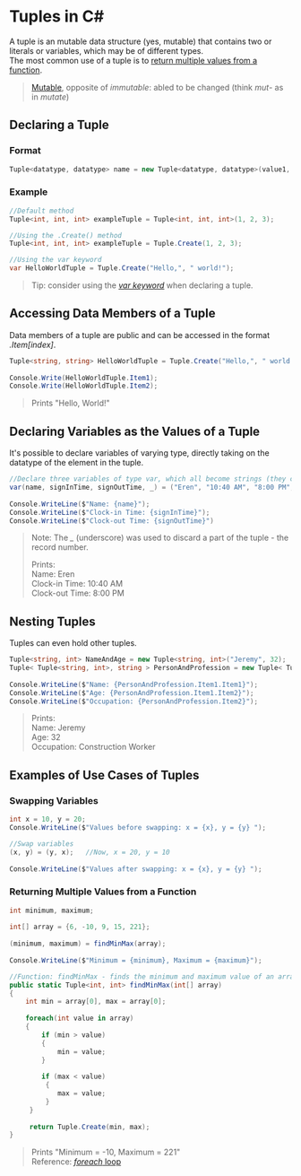 # Tuples in C#
A tuple is an mutable data structure (yes, mutable) that contains two or literals or variables, which may be of different types. <br />
The most common use of a tuple is to [return multiple values from a function](https://docs.microsoft.com/en-us/dotnet/csharp/language-reference/builtin-types/value-tuples#use-cases-of-tuples).
> [Mutable](https://www.merriam-webster.com/dictionary/mutable), opposite of _immutable_: abled to be changed (think _mut_- as in _mutate_)

## Declaring a Tuple
### Format
```C#
Tuple<datatype, datatype> name = new Tuple<datatype, datatype>(value1, value2);
```

### Example
```C#
//Default method
Tuple<int, int, int> exampleTuple = Tuple<int, int, int>(1, 2, 3);

//Using the .Create() method
Tuple<int, int, int> exampleTuple = Tuple.Create(1, 2, 3);

//Using the var keyword
var HelloWorldTuple = Tuple.Create("Hello,", " world!");
```
> Tip: consider using the [_var keyword_](https://github.com/EthanC2/Notes-and-Writeups/blob/main/C%23/DataTypes/Keywords.md#var) when declaring a tuple.

## Accessing Data Members of a Tuple
Data members of a tuple are public and can be accessed in the format _.Item[index]_.
```C#
Tuple<string, string> HelloWorldTuple = Tuple.Create("Hello,", " world!");
            
Console.Write(HelloWorldTuple.Item1);
Console.Write(HelloWorldTuple.Item2);
```
> Prints "Hello, World!"

## Declaring Variables as the Values of a Tuple
It's possible to declare variables of varying type, directly taking on the datatype of the element in the tuple. 

```C#
//Declare three variables of type var, which all become strings (they can be different types)
var(name, signInTime, signOutTime, _) = ("Eren", "10:40 AM", "8:00 PM", "0bba2e0a-0212-4a88-977d-10eddab87cae");
                
Console.WriteLine($"Name: {name}");  
Console.WriteLine($"Clock-in Time: {signInTime}");   
Console.WriteLine($"Clock-out Time: {signOutTime}")
```
> Note: The _\__ (underscore) was used to discard a part of the tuple - the record number. <br />
> 
> Prints: <br />
> Name: Eren <br />
> Clock-in Time: 10:40 AM <br />
> Clock-out Time: 8:00 PM <br />

## Nesting Tuples
Tuples can even hold other tuples.
```C#
Tuple<string, int> NameAndAge = new Tuple<string, int>("Jeremy", 32);
Tuple< Tuple<string, int>, string > PersonAndProfession = new Tuple< Tuple<string, int>, string >(NameAndAge, "Construction Worker");
            
Console.WriteLine($"Name: {PersonAndProfession.Item1.Item1}");
Console.WriteLine($"Age: {PersonAndProfession.Item1.Item2}");
Console.WriteLine($"Occupation: {PersonAndProfession.Item2}");
```
> Prints: <br />
> Name: Jeremy <br />
> Age: 32 <br />
> Occupation: Construction Worker <br />

## Examples of Use Cases of Tuples

### Swapping Variables
```C#
int x = 10, y = 20;
Console.WriteLine($"Values before swapping: x = {x}, y = {y} ");

//Swap variables
(x, y) = (y, x);   //Now, x = 20, y = 10
            
Console.WriteLine($"Values after swapping: x = {x}, y = {y} ");
```

### Returning Multiple Values from a Function
```C#
int minimum, maximum;
            
int[] array = {6, -10, 9, 15, 221};
            
(minimum, maximum) = findMinMax(array);
            
Console.WriteLine($"Minimum = {minimum}, Maximum = {maximum}");            

//Function: findMinMax - finds the minimum and maximum value of an array
public static Tuple<int, int> findMinMax(int[] array)
{
    int min = array[0], max = array[0];
            
    foreach(int value in array)
    {
        if (min > value)
        {
            min = value;
        }
                
        if (max < value)
         {
            max = value;
         }
     }
            
     return Tuple.Create(min, max);
}
```
> Prints "Minimum = -10, Maximum = 221" <br />
> Reference: [_foreach_ loop](https://github.com/EthanC2/Notes-and-Writeups/blob/main/C%23/ControlFlow/Loops.md#foreach-statement)
